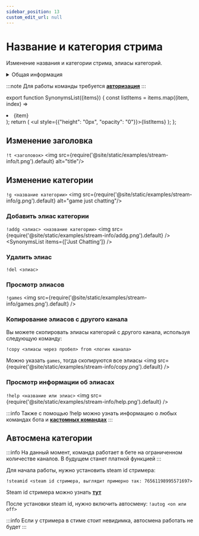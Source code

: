 ```yaml
---
sidebar_position: 13
custom_edit_url: null
---
```


# Название и категория стрима

Изменение названия и категории стрима, элиасы категорий.

<details>
  <summary>Общая информация</summary>
  <ul>
    <li><b>Название:</b> t</li>
    <li><b>Элиасы:</b> g, addg, delg, games</li>
    <li><b>Кулдаун:</b> общий 3 секунды</li>
  </ul>
</details>

:::note
Для работы команды требуется **[авторизация](./auth.md)**
:::

export function SynonymsList({items}) {
    const listItems = items.map((item, index) =>
      <li key={index}>
        {item}
      </li>
    );
    return (
        <ul style={{"height": "0px", "opacity": "0"}}>{listItems}</ul>
    );
};

## Изменение заголовка
`!t <заголовок>`
<img src={require('@site/static/examples/stream-info/t.png').default} alt="title"/>

## Изменение категории
`!g <название категории>`
<img src={require('@site/static/examples/stream-info/g.png').default} alt="game just chatting"/>

### Добавить элиас категории

`!addg <элиас> <название категории>`
<img src={require('@site/static/examples/stream-info/addg.png').default} />
<SynonymsList items={['Just Chatting']} />


### Удалить элиас
`!del <элиас>`

### Просмотр элиасов
`!games`
<img src={require('@site/static/examples/stream-info/games.png').default} />

### Копирование элиасов с другого канала
Вы можете скопировать элиасы категорий с другого канала, используя следующую команду:

`!copy <элиасы через пробел> from <логин канала>`

Можно указать `games`, тогда скопируются все элиасы
<img src={require('@site/static/examples/stream-info/copy.png').default} />

### Просмотр информации об элиасах
`!help <название или элиас>`
<img src={require('@site/static/examples/stream-info/help.png').default} /> <p></p>

:::info
Также с помощью !help можно узнать информацию о любых командах бота и **[кастомных командах](commands/index.md)**
:::

## Автосмена категории
:::info
На данный момент, команда работает в бете на ограниченном количестве каналов. В будущем станет платной функцией
:::

Для начала работы, нужно установить steam id стримера:

`!steamid <steam id стримера, выглядит примерно так: 76561198995571697>`

Steam id стримера можно узнать **[тут](https://steamdb.info/calculator/)**

После установки steam id, нужно включить автосмену:
`!autog <on или off>`

:::info
Если у стримера в стиме стоит невидимка, автосмена работать не будет
:::